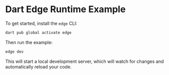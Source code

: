 # Dart Edge Runtime Example

To get started, install the `edge` CLI:

```bash
dart pub global activate edge
```

Then run the example:

```bash
edge dev
```

This will start a local development server, which will watch for changes and automatically reload your code.
